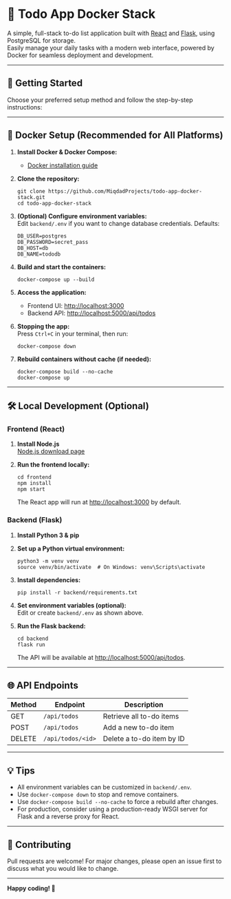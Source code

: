 # 📝 Todo App Docker Stack

A simple, full-stack to-do list application built with [React](https://react.dev/) and [Flask](https://flask.palletsprojects.com/), using PostgreSQL for storage.  
Easily manage your daily tasks with a modern web interface, powered by Docker for seamless deployment and development.

---

## 🚀 Getting Started

Choose your preferred setup method and follow the step-by-step instructions:

---

## 🐳 Docker Setup (Recommended for All Platforms)

1. **Install Docker & Docker Compose:**  
   - [Docker installation guide](https://docs.docker.com/get-docker/)

2. **Clone the repository:**
    ```
    git clone https://github.com/MiqdadProjects/todo-app-docker-stack.git
    cd todo-app-docker-stack
    ```

3. **(Optional) Configure environment variables:**  
   Edit `backend/.env` if you want to change database credentials. Defaults:
    ```
    DB_USER=postgres
    DB_PASSWORD=secret_pass
    DB_HOST=db
    DB_NAME=tododb
    ```

4. **Build and start the containers:**
    ```
    docker-compose up --build
    ```

5. **Access the application:**  
   - Frontend UI: [http://localhost:3000](http://localhost:3000)  
   - Backend API: [http://localhost:5000/api/todos](http://localhost:5000/api/todos)

6. **Stopping the app:**  
    Press `Ctrl+C` in your terminal, then run:
    ```
    docker-compose down
    ```

7. **Rebuild containers without cache (if needed):**
    ```
    docker-compose build --no-cache
    docker-compose up
    ```

---

## 🛠 Local Development (Optional)

### Frontend (React)

1. **Install Node.js**  
   [Node.js download page](https://nodejs.org/)

2. **Run the frontend locally:**
    ```
    cd frontend
    npm install
    npm start
    ```
   The React app will run at [http://localhost:3000](http://localhost:3000) by default.

### Backend (Flask)

1. **Install Python 3 & pip**

2. **Set up a Python virtual environment:**
    ```
    python3 -m venv venv
    source venv/bin/activate  # On Windows: venv\Scripts\activate
    ```

3. **Install dependencies:**
    ```
    pip install -r backend/requirements.txt
    ```

4. **Set environment variables (optional):**  
   Edit or create `backend/.env` as shown above.

5. **Run the Flask backend:**
    ```
    cd backend
    flask run
    ```
   The API will be available at [http://localhost:5000/api/todos](http://localhost:5000/api/todos).

---

## 🌐 API Endpoints

| Method | Endpoint           | Description              |
|--------|--------------------|--------------------------|
| GET    | `/api/todos`       | Retrieve all to-do items |
| POST   | `/api/todos`       | Add a new to-do item     |
| DELETE | `/api/todos/<id>`  | Delete a to-do item by ID|

---

## 💡 Tips

- All environment variables can be customized in `backend/.env`.
- Use `docker-compose down` to stop and remove containers.
- Use `docker-compose build --no-cache` to force a rebuild after changes.
- For production, consider using a production-ready WSGI server for Flask and a reverse proxy for React.

---

## 🙌 Contributing

Pull requests are welcome! For major changes, please open an issue first to discuss what you would like to change.

---

**Happy coding! 🚀**
